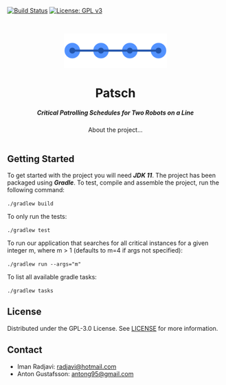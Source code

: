 <!-- PROJECT SHIELDS -->
[![Build Status](https://www.travis-ci.com/radjavi/patsch.svg?token=rmuutsnipHQVjuvXdgR4&branch=main)](https://travis-ci.com/radjavi/patsch) [![License: GPL v3](https://img.shields.io/badge/License-GPLv3-blue.svg)](https://www.gnu.org/licenses/gpl-3.0)

<!-- PROJECT LOGO -->
<br />
<p align="center">
  <a href="https://github.com/radjavi/patsch">
    <img src="images/PatschLogo.png" alt="Logo" width="240" height="80">
  </a>

  <h1 align="center">Patsch</h1>

  <h5 align="center">
    Critical Patrolling Schedules for Two Robots on a Line
  </h5>

  <p align="center">
    About the project...
    <br />
    <br />
  </p>
</p>

## Getting Started
To get started with the project you will need ***JDK 11***. The project has been packaged using ***Gradle***. To test, compile and assemble the project, run the following command:

`./gradlew build`

To only run the tests:

`./gradlew test`

To run our application that searches for all critical instances for a given integer m, where m > 1 (defaults to m=4 if args not specified):

`./gradlew run --args="m"`

To list all available gradle tasks:

`./gradlew tasks`

<!-- LICENSE -->
## License
Distributed under the GPL-3.0 License. See [LICENSE](LICENSE) for more information.



<!-- CONTACT -->
## Contact

- Iman Radjavi: radjavi@hotmail.com
- Anton Gustafsson: antong95@gmail.com